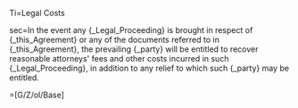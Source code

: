 Ti=Legal Costs

sec=In the event any {_Legal_Proceeding} is brought in respect of {_this_Agreement} or any of the documents referred to in {_this_Agreement}, the prevailing {_party} will be entitled to recover reasonable attorneys' fees and other costs incurred in such {_Legal_Proceeding}, in addition to any relief to which such {_party} may be entitled.

=[G/Z/ol/Base]